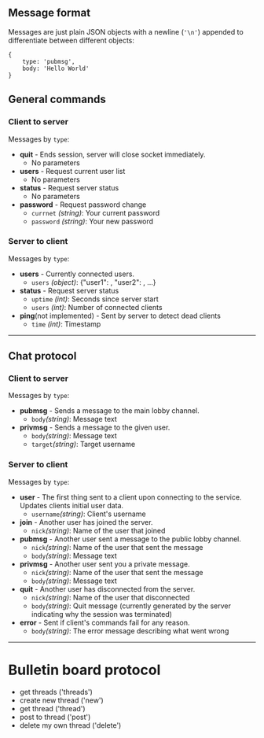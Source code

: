 ## Message format

Messages are just plain JSON objects with a newline (`'\n'`) appended to differentiate between different objects:

	{
		type: 'pubmsg',
		body: 'Hello World'
	}

## General commands

### Client to server

Messages by `type`:
* **quit** - Ends session, server will close socket immediately.
    - No parameters
* **users** - Request current user list
    - No parameters
* **status** - Request server status
    - No parameters
* **password** - Request password change
    - `currnet` *(string)*: Your current password
    - `password` *(string)*: Your new password

### Server to client

Messages by `type`:
* **users** - Currently connected users.
    - `users` *(object)*: {"user1": <connection count>, "user2": <connection count>, ...}
* **status** - Request server status
    - `uptime` *(int)*: Seconds since server start
    - `users` *(int)*: Number of connected clients
* **ping**(not implemented) - Sent by server to detect dead clients
    - `time` *(int)*: Timestamp


--------------------


## Chat protocol

### Client to server

Messages by `type`:
* **pubmsg** -  Sends a message to the main lobby channel.
    - `body`*(string)*: Message text
* **privmsg** - Sends a message to the given user.
    - `body`*(string)*: Message text
    - `target`*(string)*: Target username

### Server to client

Messages by `type`:
* **user** - The first thing sent to a client upon connecting to the service. Updates clients initial user data.
    - `username`*(string)*: Client's username
* **join** - Another user has joined the server.
    - `nick`*(string)*: Name of the user that joined
* **pubmsg** - Another user sent a message to the public lobby channel.
    - `nick`*(string)*: Name of the user that sent the message
    - `body`*(string)*: Message text
* **privmsg** - Another user sent you a private message.
    - `nick`*(string)*: Name of the user that sent the message
    - `body`*(string)*: Message text
* **quit** - Another user has disconnected from the server.
    - `nick`*(string)*: Name of the user that disconnected
    - `body`*(string)*: Quit message (currently generated by the server indicating why the session was terminated)
* **error** - Sent if client's commands fail for any reason.
    - `body`*(string)*: The error message describing what went wrong


--------------------


# Bulletin board protocol

* get threads ('threads')
* create new thread ('new')
* get thread ('thread')
* post to thread ('post')
* delete my own thread ('delete')
